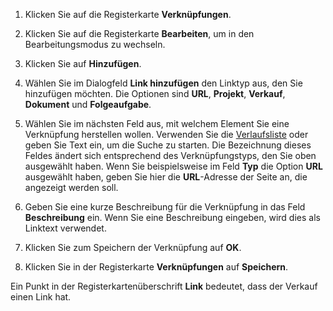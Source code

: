 <!-- markdownlint-disable-file MD041 -->
1. Klicken Sie auf die Registerkarte **Verknüpfungen**.

2. Klicken Sie auf die Registerkarte **Bearbeiten**, um in den Bearbeitungsmodus zu wechseln.

3. Klicken Sie auf **Hinzufügen**.

4. Wählen Sie im Dialogfeld **Link hinzufügen** den Linktyp aus, den Sie hinzufügen möchten. Die Optionen sind **URL**, **Projekt**, **Verkauf**, **Dokument** und **Folgeaufgabe**.

5. Wählen Sie im nächsten Feld aus, mit welchem Element Sie eine Verknüpfung herstellen wollen. Verwenden Sie die [Verlaufsliste][1] oder geben Sie Text ein, um die Suche zu starten. Die Bezeichnung dieses Feldes ändert sich entsprechend des Verknüpfungstyps, den Sie oben ausgewählt haben. Wenn Sie beispielsweise im Feld **Typ** die Option **URL** ausgewählt haben, geben Sie hier die **URL**-Adresse der Seite an, die angezeigt werden soll.

6. Geben Sie eine kurze Beschreibung für die Verknüpfung in das Feld **Beschreibung** ein. Wenn Sie eine Beschreibung eingeben, wird dies als Linktext verwendet.

7. Klicken Sie zum Speichern der Verknüpfung auf **OK**.

8. Klicken Sie in der Registerkarte **Verknüpfungen** auf **Speichern**.

Ein Punkt in der Registerkartenüberschrift **Link** bedeutet, dass der Verkauf einen Link hat.

<!-- Referenced links -->
[1]: ../basics/history.md
